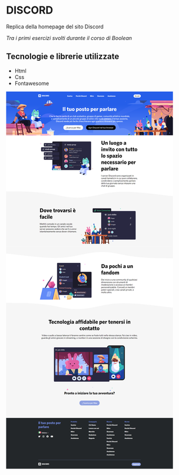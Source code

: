 # DISCORD

Replica della homepage del sito Discord

_Tra i primi esercizi svolti durante il corso di Boolean_

## Tecnologie e librerie utilizzate

- Html
- Css
- Fontawesome

![Alt text](/img/discord-result.png)
